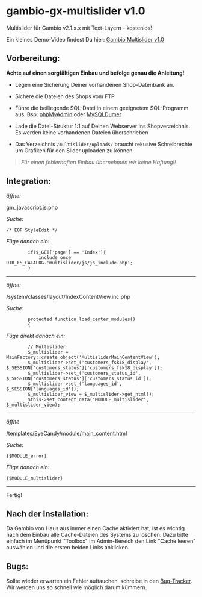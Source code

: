 gambio-gx-multislider v1.0
==========================

Multislider für Gambio v2.1.x.x mit Text-Layern - kostenlos!

Ein kleines Demo-Video findest Du hier: [Gambio Multislider v1.0](http://www.stargutschein.de/content/gambio-gx2-slider-modul.html)



**Vorbereitung:**
-----------------

**Achte auf einen sorgfältigen Einbau und befolge genau die Anleitung!**

* Legen eine Sicherung Deiner vorhandenen Shop-Datenbank an.
* Sichere die Dateien des Shops vom FTP


* Führe die beiliegende SQL-Datei in einem geeignetem SQL-Programm aus. Bsp: [phpMyAdmin](http://www.phpmyadmin.net/home_page/index.php) oder [MySQLDumer](http://www.mysqldumper.de/)
* Lade die Datei-Struktur 1:1 auf Deinen Webserver ins Shopverzeichnis. Es werden keine vorhandenen Dateien überschrieben
* Das Verzeichnis `/multislider/uploads/` braucht rekusive Schreibrechte um Grafiken für den Slider uploaden zu können

> *Für einen fehlerhaften Einbau übernehmen wir keine Haftung!!*


**Integration:**
-----------------

*öffne:*

gm_javascript.js.php


*Suche:*

`/* EOF StyleEdit */`

*Füge danach ein:*

```
		if($_GET['page'] == 'Index'){
			include_once DIR_FS_CATALOG.'multislider/js/js_include.php';
		}
```



------------------------
*öffne:*

/system/classes/layout/IndexContentView.inc.php

*Suche:*

```
		protected function load_center_modules()
		{
```

*Füge direkt danach ein:*

```
		// Multislider
		$_multislider = MainFactory::create_object('MultisliderMainContentView');
	    $_multislider->set_('customers_fsk18_display', $_SESSION['customers_status']['customers_fsk18_display']);
	    $_multislider->set_('customers_status_id', $_SESSION['customers_status']['customers_status_id']);
	    $_multislider->set_('languages_id', $_SESSION['languages_id']);
	    $_multislider_view = $_multislider->get_html();
	    $this->set_content_data('MODULE_multislider', $_multislider_view);
```



--------------------------

*öffne*

/templates/EyeCandy/module/main_content.html

*Suche:*

```
{$MODULE_error}
```

*Füge danach ein:*

```
{$MODULE_multislider}
```


---------------------------

Fertig!

Nach der Installation:
--------
Da Gambio von Haus aus immer einen Cache aktiviert hat, ist es wichtig nach dem Einbau alle Cache-Dateien des Systems zu löschen. 
Dazu bitte einfach im Menüpunkt "Toolbox" im Admin-Bereich den Link "Cache leeren" auswählen und die ersten beiden Links anklicken.


Bugs:
-----
Sollte wieder erwarten ein Fehler auftauchen, schreibe in den [Bug-Tracker](https://github.com/bigclick/gambio-gx-multislider/issues/new). Wir werden uns so schnell wie möglich darum kümmern.



